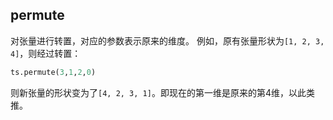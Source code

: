 ## permute
对张量进行转置，对应的参数表示原来的维度。
例如，原有张量形状为`[1, 2, 3, 4]`，则经过转置：
```python
ts.permute(3,1,2,0)
```
则新张量的形状变为了`[4, 2, 3, 1]`。即现在的第一维是原来的第4维，以此类推。